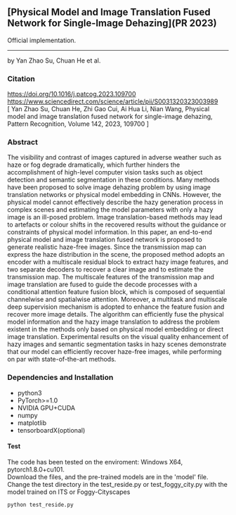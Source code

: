 ##  [Physical Model and Image Translation Fused Network for Single-Image Dehazing](PR 2023)
 Official implementation.

---

by Yan Zhao Su, Chuan He et al. 

### Citation
https://doi.org/10.1016/j.patcog.2023.109700  
https://www.sciencedirect.com/science/article/pii/S0031320323003989  
[
Yan Zhao Su, Chuan He, Zhi Gao Cui, Ai Hua Li, Nian Wang,
Physical model and image translation fused network for single-image dehazing,
Pattern Recognition,
Volume 142,
2023,
109700
]
### Abstract
The visibility and contrast of images captured in adverse weather such as haze or fog degrade dramatically, which further hinders the accomplishment of high-level computer vision tasks such as object detection and semantic segmentation in these conditions. Many methods have been proposed to solve image dehazing problem by using image translation networks or physical model embedding in CNNs. However, the physical model cannot effectively describe the hazy generation process in complex scenes and estimating the model parameters with only a hazy image is an ill-posed problem. Image translation-based methods may lead to artefacts or colour shifts in the recovered results without the guidance or constraints of physical model information. In this paper, an end-to-end physical model and image translation fused network is proposed to generate realistic haze-free images. Since the transmission map can express the haze distribution in the scene, the proposed method adopts an encoder with a multiscale residual block to extract hazy image features, and two separate decoders to recover a clear image and to estimate the transmission map. The multiscale features of the transmission map and image translation are fused to guide the decode processes with a conditional attention feature fusion block, which is composed of sequential channelwise and spatialwise attention. Moreover, a multitask and multiscale deep supervision mechanism is adopted to enhance the feature fusion and recover more image details. The algorithm can efficiently fuse the physical model information and the hazy image translation to address the problem existent in the methods only based on physical model embedding or direct image translation. Experimental results on the visual quality enhancement of hazy images and semantic segmentation tasks in hazy scenes demonstrate that our model can efficiently recover haze-free images, while performing on par with state-of-the-art methods.  
### Dependencies and Installation

* python3
* PyTorch>=1.0
* NVIDIA GPU+CUDA
* numpy
* matplotlib
* tensorboardX(optional)


#### Test
The code has been tested on the enviroment: Windows X64, pytorch1.8.0+cu101.  
Download the files, and the pre-trained models are in the 'model' file.  
Change the test directory in the test_reside.py or test_foggy_city.py with the model trained on ITS or Foggy-Cityscapes
 ```shell
 python test_reside.py
```